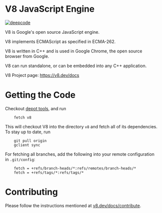V8 JavaScript Engine
=============
[![deepcode](https://www.deepcode.ai/api/gh/badge?key=eyJhbGciOiJIUzI1NiIsInR5cCI6IkpXVCJ9.eyJwbGF0Zm9ybTEiOiJnaCIsIm93bmVyMSI6InY4IiwicmVwbzEiOiJ2OCIsImluY2x1ZGVMaW50IjpmYWxzZSwiYXV0aG9ySWQiOjIxMTc2LCJpYXQiOjE2MDc0MzIzOTN9.jdtg2xgNbU6XOQc7ShOgKUhaBEs1M73f_s69UHIeOjM)](https://www.deepcode.ai/app/gh/v8/v8/_/dashboard?utm_content=gh%2Fv8%2Fv8)

V8 is Google's open source JavaScript engine.

V8 implements ECMAScript as specified in ECMA-262.

V8 is written in C++ and is used in Google Chrome, the open source
browser from Google.

V8 can run standalone, or can be embedded into any C++ application.

V8 Project page: https://v8.dev/docs


Getting the Code
=============

Checkout [depot tools](http://www.chromium.org/developers/how-tos/install-depot-tools), and run

        fetch v8

This will checkout V8 into the directory `v8` and fetch all of its dependencies.
To stay up to date, run

        git pull origin
        gclient sync

For fetching all branches, add the following into your remote
configuration in `.git/config`:

        fetch = +refs/branch-heads/*:refs/remotes/branch-heads/*
        fetch = +refs/tags/*:refs/tags/*


Contributing
=============

Please follow the instructions mentioned at
[v8.dev/docs/contribute](https://v8.dev/docs/contribute).
